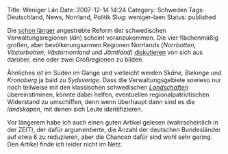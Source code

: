 Title: Weniger Län
Date: 2007-12-14 14:24
Category: Schweden
Tags: Deutschland, News, Norrland, Politik
Slug: weniger-laen
Status: published

Die [schon länger](http://www.fiket.de/2007/02/27/reform-der-laen/)
angestrebte Reform der schwedischen Verwaltungsregionen (*län*) scheint
voranzukommen. Die vier flächenmäßig großen, aber bevölkerungsarmen
Regionen Norrlands (*Norrbotten, Västerbotten, Västernorrland* und
*Jämtland*) [diskutieren](http://sr.se/Ekot/artikel.asp?artikel=1773519)
von sich aus darüber, eine oder zwei Großregionen zu bilden.

Ähnliches ist im Süden im Gange und vielleicht werden *Skåne, Blekinge*
und *Kronoberg* ja bald zu *Sydsverige*. Dass die Verwaltungsgebiete
sowieso nur noch teilweise mit den klassischen schwedischen
[*Landschaften*](http://de.wikipedia.org/wiki/Landskap_%28Schweden%29)
übereinstimmen, könnte dabei helfen, eventuellen regionalpatriotischen
Widerstand zu umschiffen, denn wenn überhaupt dann sind es die
*landskapen*, mit denen sich Leute identifizieren.

Vor längerem habe ich auch einen guten Artikel gelesen (wahrscheinlich
in der ZEIT), der dafür argumentierte, die Anzahl der deutschen
Bundesländer auf etwa 6 zu reduzieren, aber die Chancen dafür sind wohl
sehr gering. Den Artikel finde ich leider nicht im Netz.

